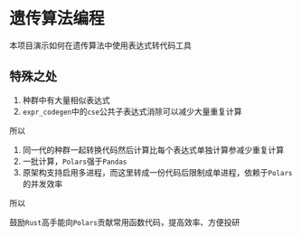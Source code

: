 # 遗传算法编程

本项目演示如何在遗传算法中使用表达式转代码工具

## 特殊之处
1. 种群中有大量相似表达式
2. `expr_codegen`中的`cse`公共子表达式消除可以减少大量重复计算

所以

1. 同一代的种群一起转换代码然后计算比每个表达式单独计算参减少重复计算
2. 一批计算，`Polars`强于`Pandas`
3. 原架构支持启用多进程，而这里转成一份代码后限制成单进程，依赖于`Polars`的并发效率

所以

鼓励`Rust`高手能向`Polars`贡献常用函数代码，提高效率、方便投研

